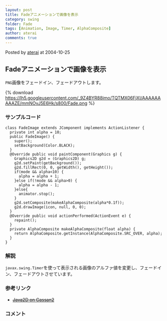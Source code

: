 ```yaml
---
layout: post
title: Fadeアニメーションで画像を表示
category: swing
folder: Fade
tags: [Animation, Image, Timer, AlphaComposite]
author: aterai
comments: true
---
```


Posted by [aterai](http://terai.xrea.jp/aterai.html) at 2004-10-25

## Fadeアニメーションで画像を表示
`PNG`画像をフェードイン、フェードアウトします。


{% download https://lh5.googleusercontent.com/_9Z4BYR88imo/TQTMX06FjXI/AAAAAAAAAZE/mmNOvJ5E6Hk/s800/Fade.png %}

### サンプルコード
<pre class="prettyprint"><code>class FadeImage extends JComponent implements ActionListener {
  private int alpha = 10;
  public FadeImage() {
    super();
    setBackground(Color.BLACK);
  }
  @Override public void paintComponent(Graphics g) {
    Graphics2D g2d = (Graphics2D) g;
    g2d.setPaint(getBackground());
    g2d.fillRect(0, 0, getWidth(), getHeight());
    if(mode &amp;&amp; alpha&lt;10) {
      alpha = alpha + 1;
    }else if(!mode &amp;&amp; alpha&gt;0) {
      alpha = alpha - 1;
    }else{
      animator.stop();
    }
    g2d.setComposite(makeAlphaComposite(alpha*0.1f));
    g2d.drawImage(icon, null, 0, 0);
  }
  @Override public void actionPerformed(ActionEvent e) {
    repaint();
  }
  private AlphaComposite makeAlphaComposite(float alpha) {
    return AlphaComposite.getInstance(AlphaComposite.SRC_OVER, alpha);
  }
}
</code></pre>

### 解説
`javax.swing.Timer`を使って表示される画像のアルファ値を変更し、フェードイン、フェードアウトさせています。

### 参考リンク
- ~~[Java2D on Gassan2](http://ux01.so-net.ne.jp/~komori/archives/java/java2d.html)~~

<!-- dummy comment line for breaking list -->

### コメント
